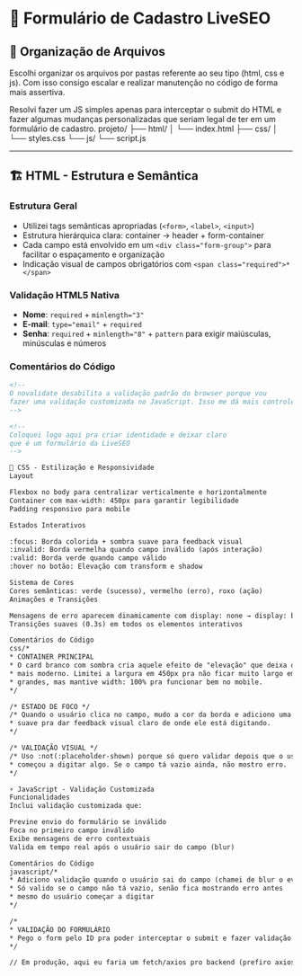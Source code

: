 # 📝 Formulário de Cadastro LiveSEO

## 📁 Organização de Arquivos

Escolhi organizar os arquivos por pastas referente ao seu tipo (html, css e js). Com isso consigo escalar e realizar manutenção no código de forma mais assertiva.

Resolvi fazer um JS simples apenas para interceptar o submit do HTML e fazer algumas mudanças personalizadas que seriam legal de ter em um formulário de cadastro.
projeto/
├── html/
│   └── index.html
├── css/
│   └── styles.css
└── js/
└── script.js

---

## 🏗️ HTML - Estrutura e Semântica

### Estrutura Geral
- Utilizei tags semânticas apropriadas (`<form>`, `<label>`, `<input>`)
- Estrutura hierárquica clara: container → header + form-container
- Cada campo está envolvido em um `<div class="form-group">` para facilitar o espaçamento e organização
- Indicação visual de campos obrigatórios com `<span class="required">*</span>`

### Validação HTML5 Nativa
- **Nome**: `required` + `minlength="3"`
- **E-mail**: `type="email"` + `required`
- **Senha**: `required` + `minlength="8"` + `pattern` para exigir maiúsculas, minúsculas e números

### Comentários do Código
```html
<!-- 
O novalidate desabilita a validação padrão do browser porque vou
fazer uma validação customizada no JavaScript. Isso me dá mais controle.
-->

<!-- 
Coloquei logo aqui pra criar identidade e deixar claro
que é um formulário da LiveSEO
-->

🎨 CSS - Estilização e Responsividade
Layout

Flexbox no body para centralizar verticalmente e horizontalmente
Container com max-width: 450px para garantir legibilidade
Padding responsivo para mobile

Estados Interativos

:focus: Borda colorida + sombra suave para feedback visual
:invalid: Borda vermelha quando campo inválido (após interação)
:valid: Borda verde quando campo válido
:hover no botão: Elevação com transform e shadow

Sistema de Cores
Cores semânticas: verde (sucesso), vermelho (erro), roxo (ação)
Animações e Transições

Mensagens de erro aparecem dinamicamente com display: none → display: block
Transições suaves (0.3s) em todos os elementos interativos

Comentários do Código
css/* 
* CONTAINER PRINCIPAL
* O card branco com sombra cria aquele efeito de "elevação" que deixa o design
* mais moderno. Limitei a largura em 450px pra não ficar muito largo em telas
* grandes, mas mantive width: 100% pra funcionar bem no mobile.
*/

/* ESTADO DE FOCO */
/* Quando o usuário clica no campo, mudo a cor da borda e adiciono uma sombra
* suave pra dar feedback visual claro de onde ele está digitando.
*/

/* VALIDAÇÃO VISUAL */
/* Uso :not(:placeholder-shown) porque só quero validar depois que o usuário
* começou a digitar algo. Se o campo tá vazio ainda, não mostro erro.
*/

⚡ JavaScript - Validação Customizada
Funcionalidades
Inclui validação customizada que:

Previne envio do formulário se inválido
Foca no primeiro campo inválido
Exibe mensagens de erro contextuais
Valida em tempo real após o usuário sair do campo (blur)

Comentários do Código
javascript/* 
* Adiciono validação quando o usuário sai do campo (chamei de blur o evento)
* Só valido se o campo não tá vazio, senão fica mostrando erro antes
* mesmo do usuário começar a digitar
*/

/* 
* VALIDAÇÃO DO FORMULÁRIO
* Pego o form pelo ID pra poder interceptar o submit e fazer validação customizada
*/

// Em produção, aqui eu faria um fetch/axios pro backend (prefiro axios)
